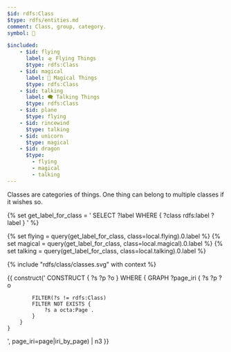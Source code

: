 ```yaml
---
$id: rdfs:Class
$type: rdfs/entities.md
comment: Class, group, category.
symbol: 🔴

$included:
    - $id: flying
      label: 🛸 Flying Things
      $type: rdfs:Class
    - $id: magical
      label: 🧙 Magical Things
      $type: rdfs:Class
    - $id: talking
      label: 🗨️ Talking Things
      $type: rdfs:Class
    - $id: plane
      $type: flying
    - $id: rincewind
      $type: talking
    - $id: unicorn
      $type: magical
    - $id: dragon
      $type:
        - flying
        - magical
        - talking
---
```


Classes are categories of things. One thing can belong to multiple classes if it wishes so.

{% set get_label_for_class = '
    SELECT ?label WHERE { ?class rdfs:label ?label }
' %}

{% set flying = query(get_label_for_class, class=local.flying).0.label %}
{% set magical = query(get_label_for_class, class=local.magical).0.label %}
{% set talking = query(get_label_for_class, class=local.talking).0.label %}

{% include "rdfs/class/classes.svg" with context %}

{{ construct('
    CONSTRUCT { 
        ?s ?p ?o
    } WHERE {
        GRAPH ?page_iri {
            ?s ?p ?o
            
            FILTER(?s != rdfs:Class)
            FILTER NOT EXISTS {
                ?s a octa:Page .
            }
        }
    }
', page_iri=page|iri_by_page) | n3 }}
